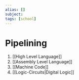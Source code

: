 ```yaml
---
alias: []
subject: 
tags: [school]
---
```

# Pipelining

1. [[High Level Language]]
2. [[Assembly Level Language]]
3. [[Machine Code]]
4. [[Logic-Circuits|Digital Logic]]